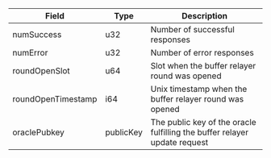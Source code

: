 | Field              | Type      | Description                                                               |
| ------------------ | --------- | ------------------------------------------------------------------------- |
| numSuccess         | u32       | Number of successful responses                                            |
| numError           | u32       | Number of error responses                                                 |
| roundOpenSlot      | u64       | Slot when the buffer relayer round was opened                             |
| roundOpenTimestamp | i64       | Unix timestamp when the buffer relayer round was opened                   |
| oraclePubkey       | publicKey | The public key of the oracle fulfilling the buffer relayer update request |
